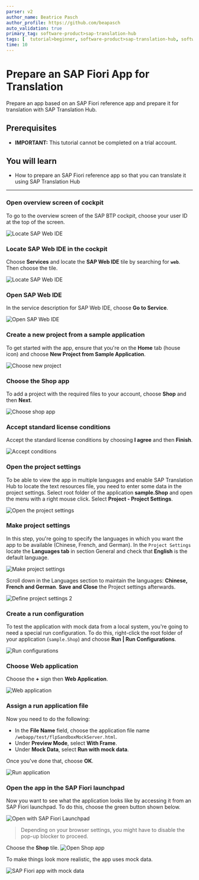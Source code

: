 ```yaml
---
parser: v2
author_name: Beatrice Pasch
author_profile: https://github.com/beapasch
auto_validation: true
primary_tag: software-product>sap-translation-hub
tags: [  tutorial>beginner, software-product>sap-translation-hub, software-product>sap-business-technology-platform, programming-tool>sapui5, tutorial>license ]
time: 10
---
```

# Prepare an SAP Fiori App for Translation
<!-- description --> Prepare an app based on an SAP Fiori reference app and prepare it for translation with SAP Translation Hub.

## Prerequisites  
  - **IMPORTANT:** This tutorial cannot be completed on a trial account.

## You will learn  
  - How to prepare an SAP Fiori reference app so that you can translate it using SAP Translation Hub


---
### Open overview screen of cockpit

To go to the overview screen of the SAP BTP cockpit, choose your user ID at the top of the screen.

![Locate SAP Web IDE](sth-1.png)

### Locate SAP Web IDE in the cockpit

Choose **Services** and locate the **SAP Web IDE** tile by searching for **`web`**. Then choose the tile.

![Locate SAP Web IDE](sth-2.png)


### Open SAP Web IDE


In the service description for SAP Web IDE, choose **Go to Service**.

![Open SAP Web IDE](sth-3.png)


### Create a new project from a sample application


To get started with the app, ensure that you're on the **Home** tab (house icon) and choose **New Project from Sample Application**.

![Choose new project](sth-4.png)


### Choose the Shop app


To add a project with the required files to your account, choose **Shop** and then **Next**.

![Choose shop app](sth-5.png)


### Accept standard license conditions


Accept the standard license conditions by choosing **I agree** and then **Finish**.

![Accept conditions](sth-6.png)


### Open the project settings


To be able to view the app in multiple languages and enable SAP Translation Hub to locate the text resources file, you need to enter some data in the project settings.
Select root folder of the application **sample.Shop** and open the menu with a right mouse click.
Select **Project - Project Settings**.

![Open the project settings](sth-7.png)



### Make project settings


In this step, you're going to specify the languages in which you want the app to be available (Chinese, French, and German).
In the `Project Settings` locate the **Languages tab** in section General and check that **English** is the default language.

![Make project settings](sth-8.png)

Scroll down in the Languages section to maintain the languages: **Chinese, French and German**.
 **Save and Close** the Project settings afterwards.

![Define project settings 2](sth-9.png)


### Create a run configuration


To test the application with mock data from a local system, you're going to need a special run configuration. To do this, right-click the root folder of your application (`sample.Shop`) and choose **Run | Run Configurations**.

![Run configurations](sth-10.png)


### Choose Web application


Choose the **+** sign then **Web Application**.

![Web application](sth-10a.png)


### Assign a run application file


Now you need to do the following:

- In the **File Name** field, choose the application file name `/webapp/test/flpSandboxMockServer.html`.
- Under **Preview Mode**, select **With Frame**.
- Under **Mock Data**, select **Run with mock data**.

Once you've done that, choose **OK**.

![Run application](sth-11.png)


### Open the app in the SAP Fiori launchpad


Now you want to see what the application looks like by accessing it from an SAP Fiori launchpad. To do this, choose the green button shown below.

![Open with SAP Fiori Launchpad](sth-12.png)
> Depending on your browser settings, you might have to disable the pop-up blocker to proceed.

Choose the **Shop** tile.
![Open Shop app](sth-13.png)

To make things look more realistic, the app uses mock data.

![SAP Fiori app with mock data](sth-14.png)


